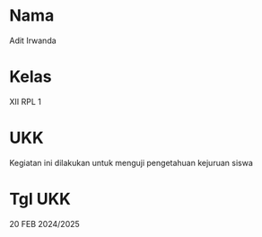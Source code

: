 # Nama
Adit Irwanda
# Kelas 
XII RPL 1
# UKK
Kegiatan ini dilakukan untuk menguji pengetahuan kejuruan siswa
# Tgl UKK
20 FEB 2024/2025

